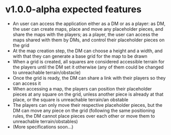 # v1.0.0-alpha expected features
* An user can access the application either as a DM or as a player: as DM, the user can create maps, place and move any placeholder pieces, and share the maps with the players; as a player, the user can access the maps shared with them by DMs, and control their placeholder pieces on the grid
* At the map creation step, the DM can choose a height and a width, and with that they can generate a base grid for the map to be drawn
* When a grid is created, all squares are considered accessible terrain for the players until the DM set it otherwise (any of them could be changed to unreachable terrain/obstacle)
* Once the grid is ready, the DM can share a link with their players so they can access it
* When accessing a map, the players can position their placeholder pieces at any square on the grid, unless another piece is already at that place, or the square is unreachable terrain/an obstable
* The players can only move their respective placeholder pieces, but the DM can move any piece on the grid (following the same positioning rules, the DM cannot place pieces over each other or move them to unreachable terrain/obstables)
* (More specifications soon...)
